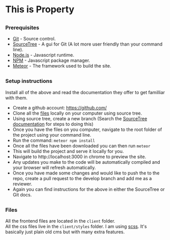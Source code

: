 # This is Property

##

### Prerequisites

* [Git](https://git-scm.com/downloads) - Source control.
* [SourceTree](https://www.sourcetreeapp.com/) - A gui for Git (A lot more user friendly than your command line).
* [Node.js](https://nodejs.org/) - Javascript runtime.
* [NPM](https://www.npmjs.com/get-npm) - Javascript package manager.
* [Meteor](https://www.meteor.com/) - The framework used to build the site.

##

### Setup instructions

Install all of the above and read the documentation they offer to get familliar with them.

* Create a github account: https://github.com/
* Clone all the [files](https://github.com/ashmore11/property-app) locally on your computer using source tree.
* Using source tree, create a new branch (Search the [SourceTree documentation](https://confluence.atlassian.com/get-started-with-sourcetree?_ga=2.131188687.1985036612.1498485832-174749162.1498485832) for steps to doing this)
* Once you have the files on you computer, navigate to the root folder of the project using your command line.
* Run the command: ```meteor npm install```
* Once all the files have been downloaded you can then run ```meteor```
* This will build the project and serve it locally for you.
* Navigate to http://localhost:3000 in chrome to preview the site.
* Any updates you make to the code will be automatically compiled and your browser will refresh automatically.
* Once you have made some changes and would like to push the to the repo, create a pull request to the develop branch and add me as a reviewer.
* Again you can find instructions for the above in either the SourceTree or Git docs.

##

### Files
All the frontend files are located in the ```client``` folder. <br>
All the css files live in the ```client/styles``` folder. I am using [scss](http://sass-lang.com/). It's basically just plain old cms but with many extra features.